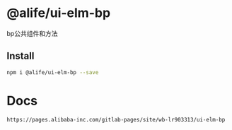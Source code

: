 # @alife/ui-elm-bp

bp公共组件和方法

## Install

```bash
npm i @alife/ui-elm-bp --save
```

# Docs

```
https://pages.alibaba-inc.com/gitlab-pages/site/wb-lr903313/ui-elm-bp
```
